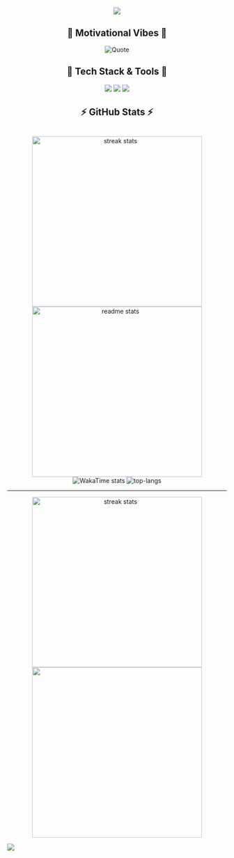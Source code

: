 <h1 align="center">
  <img src="https://readme-typing-svg.herokuapp.com?font=Comfortaa&weight=600&size=30&center=true&duration=3800&pause=&color=1DF72D&width=435&lines=%22Hello%2C+World!%22%F0%9F%91%8B;I'm+Duy+Khiem" />
</h1>

<!-- Dynamic Quote Section -->
<h2 align="center">💬 Motivational Vibes 💬</h2>
<p align="center">
   <img src="https://quotes-github-readme.vercel.app/api?type=horizontal&theme=light" alt="Quote">
</p>

<!-- Tech Stack Section -->
<h2 align="center"> 🚀 Tech Stack & Tools 🧰</h2>
<p align="center">

  <img src="https://skillicons.dev/icons?i=dotnet,supabase,postgres,redis,kafka&theme=light" />
  <img src="https://skillicons.dev/icons?i=c,cpp,cs,java,go,vscode,visualstudio,ts,react,redux,tailwind&theme=light" />
  <img src="https://skillicons.dev/icons?i=azure,gcp,docker,githubactions,arch,ubuntu,git,arduino,unity&theme=light" />
  
  <!-- 🖥️ Backend & Databases 
  <img src="https://skillicons.dev/icons?i=dotnet,supabase,postgres,redis,kafka&theme=light" />
  <!-- 👨‍💻 Programming Languages 
  <img src="https://skillicons.dev/icons?i=c,cpp,cs,java,go&theme=light" />
  <img src="https://skillicons.dev/icons?i=ts,html,css&theme=light" />
  <!-- 🧰 IDEs & Editors 
  <img src="https://skillicons.dev/icons?i=vscode,visualstudio,neovim&theme=light" />
  <!-- 🧱 Frontend & Tooling 
  <img src="https://skillicons.dev/icons?i=react,redux,tailwind&theme=light" />
  <!-- ☁️ DevOps & OS 
  <img src="https://skillicons.dev/icons?i=azure,gcp,docker,githubactions&theme=light" />
  <img src="https://skillicons.dev/icons?i=arch,ubuntu&theme=light" />
  <!-- 🗂️ Version Control 
  <img src="https://skillicons.dev/icons?i=git&theme=light" />
  <!-- 🔌 Hardware & Game Dev 
  <img src="https://skillicons.dev/icons?i=arduino,unity&theme=light" />
  -->
</p> 

<!-- GitHub Stats and Streak Section -->
<h2 align="center">⚡ GitHub Stats ⚡</h2>
<br>
<div align="center">
  <img width=390 src="https://github-readme-streak-stats-salesp07.vercel.app/?user=the-khiem7&count_private=true&include_all_commits=true&theme=transparent&hide_border=true" alt="streak stats"/>
  <img width=390 src="https://thekhiem7-github-stats.vercel.app/api?username=the-khiem7&theme=transparent&hide_border=true&include_all_commits=true&count_private=true" alt="readme stats" />
</div>

<!-- 🗂️ Wakatime -->
<div align="center">
  <img src="https://github-readme-stats.vercel.app/api/wakatime?username=the_khiem7&hide=other&custom_title=Coding%20Activity%20(Since%20mid-June%202025)&layout=compact&display_format=percent" alt="WakaTime stats"/>
  <img src="https://thekhiem7-github-stats.vercel.app/api/top-langs/?username=the-khiem7&theme=transparent&hide_border=true&include_all_commits=true&count_private=true&layout=compact" alt="top-langs"/>
</div>

---

<div align="center">
    <img width=390 src="https://thekhiem7-github-stats.vercel.app/api/pin/?username=the-khiem7&repo=AlohaMarket.Aspire" alt="streak stats"/>
    <img width=390 src="https://thekhiem7-github-stats.vercel.app/api/pin/?username=AnPhuoc2410&repo=Samurai_Fukusho"/>
</div>

<p align="left"> 
  <img src="https://komarev.com/ghpvc/?username=the-khiem7&color=0069b4" /> 
</p>
